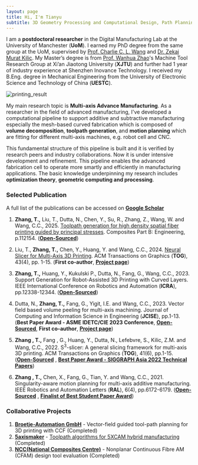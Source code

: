 ```yaml
---
layout: page
title: Hi, I'm Tianyu
subtitle: 3D Geometry Processing and Computational Design, Path Planning for Robot-Assisted Manufacturing, Machine learning-based optimization
---
```

I am a **postdoctoral researcher** in the Digital Manufacturing Lab at the University of Manchester (**UoM**). I earned my PhD degree from the same group at the UoM, supervised by [Prof. Charlie C. L. Wang](https://mewangcl.github.io/) and [Dr. Zekai Murat Kilic](https://research.manchester.ac.uk/en/persons/zekaimurat.kilic). My Master’s degree is from [Prof. Wanhua Zhao](https://gr.xjtu.edu.cn/web/whzhao)'s Machine Tool  Research Group at Xi’an Jiaotong University (**XJTU**) and further had 1 year of industry experience at Shenzhen Inovance Technology. I received my ​B.Eng. degree in Mechanical Engineering from the University of Electronic Science and Technology of China (**UESTC**).

![printing_result](/assets/img/personalPage_teaser.gif)

My main research topic is **Multi-axis Advance Manufacturing**. As a researcher in the field of advanced manufacturing, I've developed a computational pipeline to support additive and subtractive manufacturing especially the mesh-based curved fabrication which is composed of **volume decomposition**, **toolpath generation**, and **motion planning** which are fitting for different multi-axis machines, e.g. robot cell and CNC. 

This fundamental structure of this pipeline is built and it is verified by research peers and industry collaborations. Now it is under intensive development and refinement. This pipeline enables the advanced fabrication cell to operate more smartly and efficiently in manufacturing applications. The basic knowledge underpinning my research includes **optimization theory**, **geometric computing and processing**. 

### Selected Publication​                     
A full list of the publications can be accessed on [**Google Scholar**](https://scholar.google.com/citations?user=gH8GP8AAAAAJ&hl=en&oi=ao)

1. **Zhang, T.,** Liu, T., Dutta, N., Chen, Y., Su, R., Zhang, Z., Wang, W. and Wang, C.C., 2025. [Toolpath generation for high density spatial fiber printing guided by principal stresses](https://www.sciencedirect.com/science/article/pii/S1359836825000447). Composites Part B: Engineering, p.112154. ([**Open-Sourced**](https://github.com/zhangty019/HighDensity_ToolpathGene4CFRTP))

2. Liu, T., **Zhang, T.,** Chen, Y., Huang, Y. and Wang, C.C., 2024. [Neural Slicer for Multi-Axis 3D Printing](https://doi.org/10.1145/3658212).  ACM Transactions on Graphics (**TOG**), 43(4), pp. 1-15. (**First co-author**, [**Project page**](https://ryantaoliu.github.io/NeuralSlicer/))

3. **Zhang, T.,** Huang, Y., Kukulski P., Dutta, N., Fang, G., Wang, C.C., 2023. Support Generation for Robot-Assisted 3D Printing with Curved Layers. IEEE International Conference on Robotics and Automation (**ICRA**), pp.12338-12344. ([**Open-Sourced**](https://github.com/zhangty019/Support_Generation_for_Curved_RoboFDM))

4. Dutta, N., **Zhang, T.,** Fang, G., Yigit, I.E. and Wang, C.C., 2023. Vector field based volume peeling for multi-axis machining. Journal of Computing and Information Science in Engineering (**JCISE**), pp.1-13. (**Best Paper Award - ASME IDETC/CIE 2023 Conference**, [**Open-Sourced**](https://neelotpal-d.github.io/VectorField_Multiaxis/), **First co-author**, [**Project page**](https://neelotpal-d.github.io/VectorField_Multiaxis/))

5. **Zhang , T.,** Fang , G., Huang, Y., Dutta, N., Lefebvre, S., Kilic, Z.M. and Wang, C.C., 2022. S<sup>3</sup>-slicer: A general slicing framework for multi-axis 3D printing. ACM Transactions on Graphics (**TOG**), 41(6), pp.1-15. ([**Open-Sourced**](https://github.com/zhangty019/S3_DeformFDM)
, [**Best Paper Award - SIGGRAPH Asia 2022 Technical Papers**](https://sa2022.siggraph.org/en/attend/award-winners/index.html#tp))

6. **Zhang , T.,** Chen, X., Fang, G., Tian, Y. and Wang, C.C., 2021. Singularity-aware motion planning for multi-axis additive manufacturing. IEEE Robotics and Automation Letters (**RAL**), 6(4), pp.6172-6179. ([**Open-Sourced**](https://github.com/zhangty019/MultiAxis_3DP_MotionPlanning)
, [**Finalist of Best Student Paper Award**](https://case2021.sciencesconf.org/resource/page/id/37))

### Collaborative Projects​

1. [**Broetje-Automation GmbH**](https://broetje-automation.de/) - Vector-field guided tool-path planning for 3D printing with CCF (Completed)
2. [**5axismaker**](https://5axismaker.co.uk/) - [Toolpath algorithms for 5XCAM hybrid manufacturing](https://5axismaker.co.uk/5xcam?rq=5XCAM) (Completed)
3. [**NCC(National Composites Centre)**](https://www.nccuk.com/) - Nonplanar Continuous Fibre AM (CFAM) design tool evaluation (Completed)



